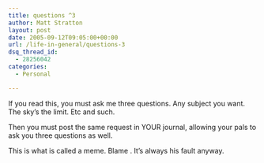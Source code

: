 ```yaml
---
title: questions ^3
author: Matt Stratton
layout: post
date: 2005-09-12T09:05:00+00:00
url: /life-in-general/questions-3
dsq_thread_id:
  - 28256042
categories:
  - Personal

---
```

If you read this, you must ask me three questions. Any subject you want. The sky&#8217;s the limit. Etc and such.

Then you must post the same request in YOUR journal, allowing your pals to ask you three questions as well.

This is what is called a meme. Blame . It&#8217;s always his fault anyway.
